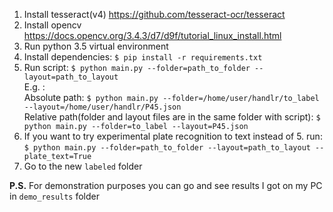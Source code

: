 1. Install tesseract(v4) https://github.com/tesseract-ocr/tesseract
2. Install opencv https://docs.opencv.org/3.4.3/d7/d9f/tutorial_linux_install.html
3. Run python 3.5 virtual environment
4. Install dependencies: `$ pip install -r requirements.txt`
5. Run script: `$ python main.py --folder=path_to_folder --layout=path_to_layout`  
E.g. :   
Absolute path: `$ python main.py --folder=/home/user/handlr/to_label --layout=/home/user/handlr/P45.json`  
Relative path(folder and layout files are in the same folder with script): `$ python main.py --folder=to_label --layout=P45.json`
6. If you want to try experimental plate recognition to text instead of 5. run:  `$ python main.py --folder=path_to_folder --layout=path_to_layout --plate_text=True`  
7. Go to the new `labeled` folder    

**P.S.** For demonstration purposes you can go and see results I got on my PC in `demo_results` folder